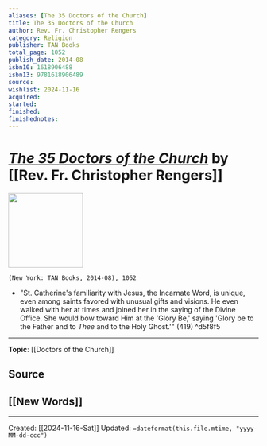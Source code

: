 ```yaml
---
aliases: [The 35 Doctors of the Church]
title: The 35 Doctors of the Church
author: Rev. Fr. Christopher Rengers
category: Religion
publisher: TAN Books
total_page: 1052
publish_date: 2014-08
isbn10: 1618906488
isbn13: 9781618906489
source: 
wishlist: 2024-11-16
acquired: 
started: 
finished: 
finishednotes: 
---
```

# *[The 35 Doctors of the Church]()* by [[Rev. Fr. Christopher Rengers]]

<img src="http://books.google.com/books/content?id=hl6uCgAAQBAJ&printsec=frontcover&img=1&zoom=1&edge=curl&source=gbs_api" width=150>

`(New York: TAN Books, 2014-08), 1052`

- "St. Catherine's familiarity with Jesus, the Incarnate Word, is unique, even among saints favored with unusual gifts and visions. He even walked with her at times and joined her in the saying of the Divine Office. She would bow toward Him at the 'Glory Be,' saying 'Glory be to the Father and to *Thee* and to the Holy Ghost.'" (419) ^d5f8f5

--- 
**Topic**: [[Doctors of the Church]]

**Source**
- 
 
**[[New Words]]**
- 

---
Created: [[2024-11-16-Sat]]
Updated: `=dateformat(this.file.mtime, "yyyy-MM-dd-ccc")`